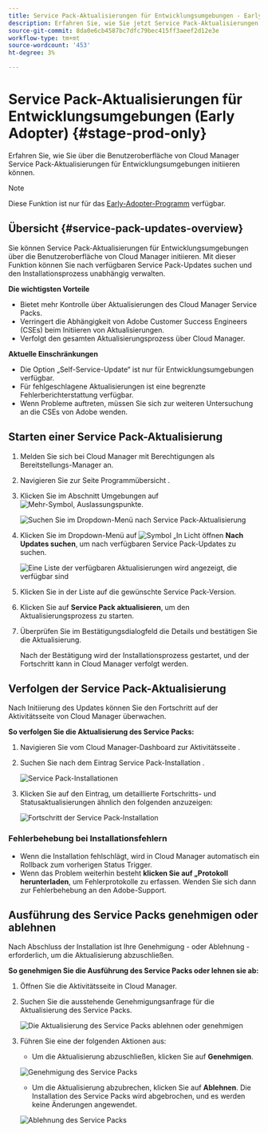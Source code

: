 ```yaml
---
title: Service Pack-Aktualisierungen für Entwicklungsumgebungen - Early Adopter
description: Erfahren Sie, wie Sie jetzt Service Pack-Aktualisierungen für Entwicklungsumgebungen über die Benutzeroberfläche von Cloud Manager initiieren können.
source-git-commit: 8da0e6cb4587bc7dfc79bec415ff3aeef2d12e3e
workflow-type: tm+mt
source-wordcount: '453'
ht-degree: 3%

---
```


# Service Pack-Aktualisierungen für Entwicklungsumgebungen (Early Adopter) {#stage-prod-only}

Erfahren Sie, wie Sie über die Benutzeroberfläche von Cloud Manager Service Pack-Aktualisierungen für Entwicklungsumgebungen initiieren können.

>[!NOTE]
>
>Diese Funktion ist nur für das [Early-Adopter-Programm](/help/release-notes/current.md) verfügbar.

## Übersicht {#service-pack-updates-overview}

Sie können Service Pack-Aktualisierungen für Entwicklungsumgebungen über die Benutzeroberfläche von Cloud Manager initiieren. Mit dieser Funktion können Sie nach verfügbaren Service Pack-Updates suchen und den Installationsprozess unabhängig verwalten.

**Die wichtigsten Vorteile**

* Bietet mehr Kontrolle über Aktualisierungen des Cloud Manager Service Packs.
* Verringert die Abhängigkeit von Adobe Customer Success Engineers (CSEs) beim Initiieren von Aktualisierungen.
* Verfolgt den gesamten Aktualisierungsprozess über Cloud Manager.

**Aktuelle Einschränkungen**

* Die Option „Self-Service-Update“ ist nur für Entwicklungsumgebungen verfügbar.
* Für fehlgeschlagene Aktualisierungen ist eine begrenzte Fehlerberichterstattung verfügbar.
* Wenn Probleme auftreten, müssen Sie sich zur weiteren Untersuchung an die CSEs von Adobe wenden.

## Starten einer Service Pack-Aktualisierung

1. Melden Sie sich bei Cloud Manager mit Berechtigungen als Bereitstellungs-Manager an.
1. Navigieren Sie zur Seite Programmübersicht .
1. Klicken Sie im Abschnitt Umgebungen auf ![Mehr-Symbol, Auslassungspunkte](https://spectrum.adobe.com/static/icons/workflow_18/Smock_More_18_N.svg).

   ![Suchen Sie im Dropdown-Menü nach Service Pack-Aktualisierung](/help/using/assets/service-pack-check-for-updates.png)

1. Klicken Sie im Dropdown-Menü auf ![Symbol „In Licht öffnen](https://spectrum.adobe.com/static/icons/workflow_18/Smock_OpenInLight_18_N.svg) **Nach Updates suchen**, um nach verfügbaren Service Pack-Updates zu suchen.

   ![Eine Liste der verfügbaren Aktualisierungen wird angezeigt, die verfügbar sind](/help/using/assets/service-pack-versions.png)

1. Klicken Sie in der Liste auf die gewünschte Service Pack-Version.
1. Klicken Sie auf **Service Pack aktualisieren**, um den Aktualisierungsprozess zu starten.
1. Überprüfen Sie im Bestätigungsdialogfeld die Details und bestätigen Sie die Aktualisierung.

   Nach der Bestätigung wird der Installationsprozess gestartet, und der Fortschritt kann in Cloud Manager verfolgt werden.

## Verfolgen der Service Pack-Aktualisierung

Nach Initiierung des Updates können Sie den Fortschritt auf der Aktivitätsseite von Cloud Manager überwachen.

**So verfolgen Sie die Aktualisierung des Service Packs:**

1. Navigieren Sie vom Cloud Manager-Dashboard zur Aktivitätsseite .
1. Suchen Sie nach dem Eintrag Service Pack-Installation .

   ![Service Pack-Installationen](/help/using/assets/service-pack-installation.png)

1. Klicken Sie auf den Eintrag, um detaillierte Fortschritts- und Statusaktualisierungen ähnlich den folgenden anzuzeigen:

   ![Fortschritt der Service Pack-Installation](/help/using/assets/service-pack-progression.png)

### Fehlerbehebung bei Installationsfehlern

* Wenn die Installation fehlschlägt, wird in Cloud Manager automatisch ein Rollback zum vorherigen Status Trigger.
* Wenn das Problem weiterhin besteht **klicken Sie auf „Protokoll herunterladen**, um Fehlerprotokolle zu erfassen. Wenden Sie sich dann zur Fehlerbehebung an den Adobe-Support.

## Ausführung des Service Packs genehmigen oder ablehnen

Nach Abschluss der Installation ist Ihre Genehmigung - oder Ablehnung - erforderlich, um die Aktualisierung abzuschließen.

**So genehmigen Sie die Ausführung des Service Packs oder lehnen sie ab:**

1. Öffnen Sie die Aktivitätsseite in Cloud Manager.
1. Suchen Sie die ausstehende Genehmigungsanfrage für die Aktualisierung des Service Packs.

   ![Die Aktualisierung des Service Packs ablehnen oder genehmigen](/help/using/assets/service-pack-reject-approve.png)

1. Führen Sie eine der folgenden Aktionen aus:

   * Um die Aktualisierung abzuschließen, klicken Sie auf **Genehmigen**.

   ![Genehmigung des Service Packs](/help/using/assets/service-pack-approve.png)

   * Um die Aktualisierung abzubrechen, klicken Sie auf **Ablehnen**.
Die Installation des Service Packs wird abgebrochen, und es werden keine Änderungen angewendet.

   ![Ablehnung des Service Packs](/help/using/assets/service-pack-reject.png)


